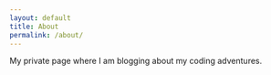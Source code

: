 ```yaml
---
layout: default
title: About
permalink: /about/
---
```


My private page where I am blogging about my coding adventures.
